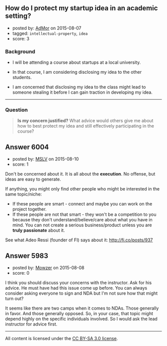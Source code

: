 ## How do I protect my startup idea in an academic setting?

- posted by: [AdMor](https://stackexchange.com/users/3572317/admor) on 2015-08-07
- tagged: `intellectual-property`, `idea`
- score: 3

<h3>Background</h3>

<ul>
<li><p>I will be attending a course about startups at a local university.</p></li>
<li><p>In that course, I am considering disclosing my idea to the other students.</p></li>
<li><p>I am concerned that disclosing my idea to the class might lead to someone stealing it before I can gain traction in developing my idea.</p></li>
</ul>

<hr>

<h3>Question</h3>

<blockquote>
  <p><strong>Is my concern justified?</strong> What advice would others give me about how to best protect my idea and still effectively participating in the course?</p>
</blockquote>



## Answer 6004

- posted by: [MSLV](https://stackexchange.com/users/2242446/mslv) on 2015-08-10
- score: 1

<p>Don't be concerned about it. It is all about the <strong>execution</strong>. No offense, but ideas are easy to generate. </p>

<p>If anything, you might only find other people who might be interested in the same topic/niche: </p>

<ul>
<li>If these people are smart - connect and maybe you can work on the
project together.  </li>
<li>If these people are not that smart - they won't be a    competition to you
because they don't understand/believe/care about    what you have in
mind. You can not create a serious business/product unless you are <strong>truly passionate</strong> about it. </li>
</ul>

<p>See what Adeo Ressi (founder of FI) says about it: <a href="http://fi.co/posts/937" rel="nofollow">http://fi.co/posts/937</a></p>



## Answer 5983

- posted by: [Mowzer](https://stackexchange.com/users/1803081/mowzer) on 2015-08-08
- score: 0

<p>I think you should discuss your concerns with the instructor. Ask for his advice. He must have had this issue come up before. You can always consider asking everyone to sign and NDA but I'm not sure how that might turn out?</p>

<p>It seems like there are two camps when it comes to NDAs. Those generally in favor. And those generally opposed. So, in your case, that topic might depend highly on the specific individuals involved. So I would ask the lead instructor for advice first.</p>




---

All content is licensed under the [CC BY-SA 3.0 license](https://creativecommons.org/licenses/by-sa/3.0/).
